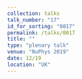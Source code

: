 ```yaml
---
collection: talks
talk_number: "17"
id_for_sorting: "0017"
permalink: /talks/0017
title: "" 
type: "plenary talk"
venue: "NuPhys 2019"
date: 12/19
location: "UK"
---
```

